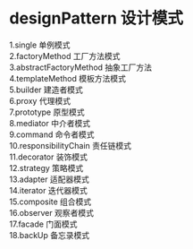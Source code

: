 # designPattern  设计模式
1.single 单例模式  
2.factoryMethod 工厂方法模式  
3.abstractFactoryMethod 抽象工厂方法     
4.templateMethod 模板方法模式      
5.builder   建造者模式     
6.proxy     代理模式    
7.prototype  原型模式   
8.mediator  中介者模式   
9.command   命令者模式   
10.responsibilityChain 责任链模式    
11.decorator 装饰模式    
12.strategy  策略模式      
13.adapter   适配器模式   
14.iterator  迭代器模式   
15.composite 组合模式    
16.observer  观察者模式     
17.facade    门面模式   
18.backUp    备忘录模式

